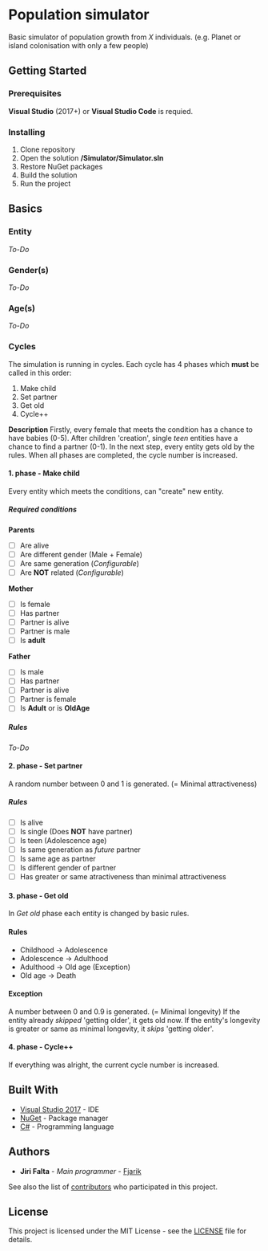 # Population simulator

Basic simulator of population growth from *X* individuals. (e.g. Planet or island colonisation with only a few people)

## Getting Started

### Prerequisites

**Visual Studio** (2017+) or **Visual Studio Code** is requied.

### Installing

 1. Clone repository
 2. Open the solution **/Simulator/Simulator.sln**
 3. Restore NuGet packages
 4. Build the solution
 5. Run the project

## Basics

### Entity
*To-Do*

### Gender(s)
*To-Do*

### Age(s)
*To-Do*

### Cycles

The simulation is running in cycles. Each cycle has 4 phases which **must** be called in this order:

 1. Make child
 2. Set partner
 3. Get old
 4. Cycle++

**Description**
Firstly, every female that meets the condition has a chance to have babies (0-5). After children 'creation', single *teen* entities have a chance to find a partner (0-1). In the next step, every entity gets old by the rules. When all phases are completed, the cycle number is increased. 
 
#### 1. phase - Make child
Every entity which meets the conditions, can "create" new entity.

##### Required conditions

**Parents**
- [ ] Are alive
- [ ] Are different gender (Male + Female)
- [ ] Are same generation (*Configurable*)
- [ ] Are **NOT** related (*Configurable*)

**Mother**
- [ ] Is female
- [ ] Has partner
- [ ] Partner is alive
- [ ] Partner is male
- [ ] Is **adult**

**Father**
- [ ] Is male
- [ ] Has partner
- [ ] Partner is alive
- [ ] Partner is female
- [ ] Is **Adult** or is **OldAge**

##### Rules
*To-Do*

#### 2. phase - Set partner

A random number between 0 and 1 is generated. (= Minimal attractiveness) 
##### Rules
- [ ] Is alive
- [ ] Is single (Does **NOT** have partner)
- [ ] Is teen (Adolescence age)
- [ ] Is same generation as *future* partner
- [ ] Is same age as partner
- [ ] Is different gender of partner
- [ ] Has greater or same atractiveness than minimal attractiveness

#### 3. phase - Get old
In *Get old* phase each entity is changed by basic rules.

#### Rules
 - Childhood → Adolescence
 - Adolescence → Adulthood
 - Adulthood → Old age (Exception)
 - Old age → Death

#### Exception
A number between 0 and 0.9 is generated. (= Minimal longevity)
If the entity already *skipped* 'getting older', it gets old now.
If the entity's longevity is greater or same as minimal longevity, it *skips* 'getting older'.  


#### 4. phase - Cycle++
If everything was alright, the current cycle number is increased.

## Built With

- [Visual Studio 2017](https://visualstudio.microsoft.com/) - IDE
- [NuGet](https://www.nuget.org/) - Package manager
- [C#](https://docs.microsoft.com/dotnet/csharp/) - Programming language

## Authors

- **Jiri Falta** - *Main programmer* - [Fjarik](https://github.com/Fjarik)

See also the list of [contributors](https://github.com/Fjarik/Population-simulator/graphs/contributors) who participated in this project.

## License

This project is licensed under the MIT License - see the [LICENSE](LICENSE) file for details.